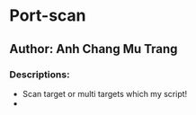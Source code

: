 # Port-scan
## Author: Anh Chang Mu Trang
### Descriptions:
- Scan target or multi targets which my script!
- 
